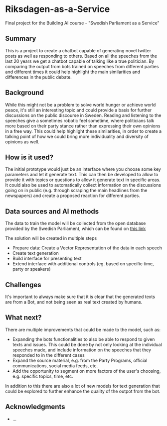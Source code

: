 # Riksdagen-as-a-Service

Final project for the Building AI course - "Swedish Parliament as a Service"

## Summary

This is a project to create a chatbot capable of generating novel twitter posts as well as responding to others. Based on all the speeches from the last 20 years we get a chatbot capable of talking like a true politician. By comparing the output from bots trained on speeches from different parties and different times it could help highlight the main similarities and differences in the public debate.


## Background

While this might not be a problem to solve world hunger or achieve world peace, it's still an interesting topic and could provide a basis for further discussions on the public discourse in Sweden. Reading and listening to the speeches give a sometimes robotic feel sometime, where politicians talk more based on their party stance rather than expressing their own opinions in a free way. This could help highlight these similarities, in order to create a talking point of how we could bring more individuality and diversity of opinions as well. 



## How is it used?



The initial prototype would just be an interface where you choose some key parameters and let it generate text. This can then be developed to allow to provide it with topics or questions to allow it generate text in specific areas. It could also be used to automatically collect information on the discussions going on in public (e.g. through scraping the main headlines from the newspapers) and create a proposed reaction for different parties. 


## Data sources and AI methods

The data to train the model will be collected from the open database provided by the Swedish Parliament, which can be found on [this link](https://data.riksdagen.se/data/anforanden/)

The solution will be created in multiple steps

* Prepare data: Create a Vector Representation of the data in each speech
* Create text generation 
* Build interface for presenting text
* Extend interface with additional controls (eg. based on specific time, party or speakers)


## Challenges

It's important to always make sure that it is clear that the generated texts are from a Bot, and not being seen as real text created by humans. 

## What next?

There are multiple improvements that could be made to the model, such as:

* Expanding the bots functionalities to also be able to respond to given texts and issues. This could be done by not only looking at the individual speeches made, and include information on the speeches that they responded to in the different cases
* Expand the source material, e.g. from the Party Programs, official communications, social media feeds, etc. 
* Add the opportunity to segment on more factors of the user's choosing, e.g. specific topics, time, etc. 

In addition to this there are also a lot of new models for text generation that could be explored to further enhance the quality of the outpot from the bot. 


## Acknowledgments

* ...
